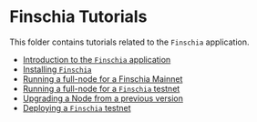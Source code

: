 <!--
order: false
parent:
  order: 3
-->

# Finschia Tutorials

This folder contains tutorials related to the `Finschia` application.

- [Introduction to the `Finschia` application](./what-is-finschia.md)
- [Installing `Finschia`](./installation.md)
- [Running a full-node for a Finschia Mainnet](./join-mainnet.md)
- [Running a full-node for a `Finschia` testnet](./join-testnet.md)
- [Upgrading a Node from a previous version](./upgrade-node.md)
- [Deploying a `Finschia` testnet](./deploy-testnet.md)